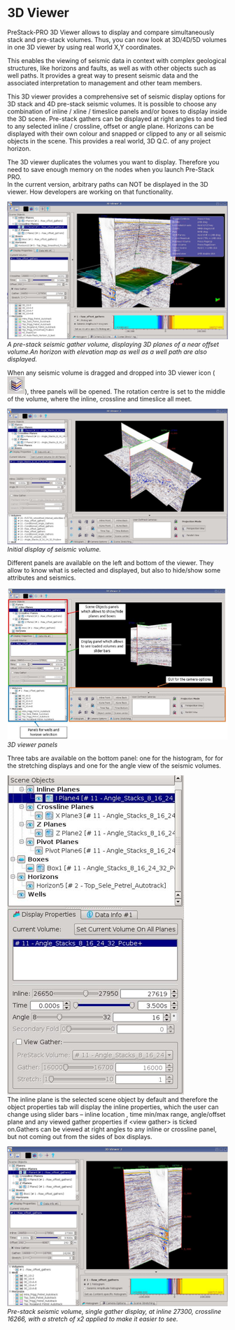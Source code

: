 # 3D Viewer

PreStack-PRO 3D Viewer allows to display and compare simultaneously stack and pre-stack volumes. Thus, you can now look at 3D/4D/5D volumes in one 3D viewer by using real world X,Y coordinates.

This enables the viewing of seismic data in context with complex geological structures, like horizons and faults, as well as with other objects such as well paths. It provides a great way to present seismic data and the associated interpretation to management and other team members.

This 3D viewer provides a comprehensive set of seismic display options for 3D stack and 4D pre-stack seismic volumes. It is possible to choose any combination of inline / xline / timeslice panels and/or boxes to display inside the 3D scene. Pre-stack gathers can be displayed at right angles to and tied to any selected inline / crossline, offset or angle plane. Horizons can be displayed with their own colour and snapped or clipped to any or all seismic objects in the scene. This provides a real world, 3D Q.C. of any project horizon.

The 3D viewer duplicates the volumes you want to display. Therefore you need to save enough memory on the nodes when you launch Pre-Stack PRO.  
In the current version, arbitrary paths can NOT be displayed in the 3D viewer. How developers are working on that functionality.

![](../../.gitbook/assets/12_3dviewer.JPG)_A_ _pre-stack seismic gather volume, displaying 3D planes of a near offset volume.An horizon with elevation map as well as a well path are also displayed._

When any seismic volume is dragged and dropped into 3D viewer icon \(![](../../.gitbook/assets/3dviewer_icon.JPG)\), three panels will be opened. The rotation centre is set to the middle of the volume, where the inline, crossline and timeslice all meet.

![](../../.gitbook/assets/3dviewer_initialstate.JPG)_Initial display of seismic volume._

Different panels are available on the left and bottom of the viewer. They allow to know what is selected and displayed, but also to hide/show some attributes and seismics.

![](../../.gitbook/assets/3dviewer_init2.JPG)  
_3D viewer panels_ 

Three tabs are available on the bottom panel: one for the histogram, for for the stretching displays and one for the angle view of the seismic volumes.

![](../../.gitbook/assets/3dviewer_side54.JPG)  
The inline plane is the selected scene object by default and therefore the object properties tab will display the inline properties, which the user can change using slider bars – inline location , time min/max range, angle/offset plane and any viewed gather properties if &lt;view gather&gt; is ticked on.Gathers can be viewed at right angles to any inline or crossline panel, but not coming out from the sides of box displays.

![](../../.gitbook/assets/3dviewer_gather.JPG)_Pre-stack seismic volume, single gather display, at inline 27300, crossline 16266, with a stretch of x2 applied to make it easier to see._


